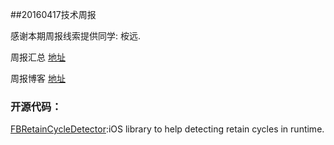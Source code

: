 
##20160417技术周报

感谢本期周报线索提供同学: 桉远.

周报汇总 [地址](https://github.com/BaiduHiDeviOS/iOS-Tech-Weekly)

周报博客 [地址](http://baiduhidevios.github.io/)



### 开源代码：
[FBRetainCycleDetector](https://github.com/facebook/FBRetainCycleDetector):iOS library to help detecting retain cycles in runtime.
